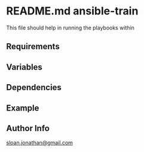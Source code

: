 # README.md ansible-train

This file should help in running the playbooks within

## Requirements

## Variables

## Dependencies

## Example

## Author Info

sloan.jonathan@gmail.com

